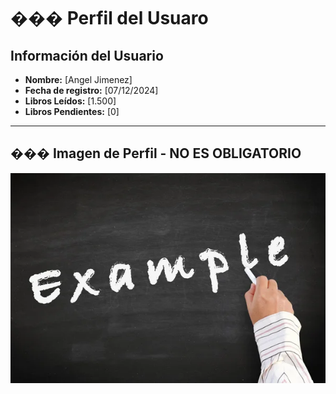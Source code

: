# ��� Perfil del Usuaro

## Información del Usuario
- **Nombre:** [Angel Jimenez]
- **Fecha de registro:** [07/12/2024]
- **Libros Leídos:** [1.500]
- **Libros Pendientes:** [0]

---

## ���️ Imagen de Perfil - **NO ES OBLIGATORIO**
![Tu Imagen](example.jpg)
